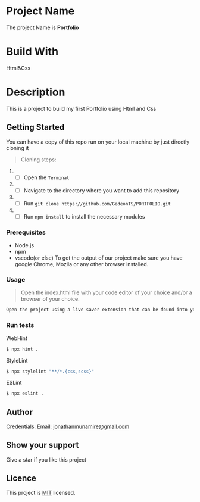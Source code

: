 # Project Name
The project Name is **Portfolio**
# Build With
Html&Css
# Description
This is a project to build my first Portfolio using Html and Css
## Getting Started

You can have a copy of this repo run on your local machine by just directly cloning it

> Cloning steps:

1. - [ ] Open the `Terminal`
2. - [ ] Navigate to the directory where you want to add this repository
3. - [ ] Run `git clone https://github.com/GedeonTS/PORTFOLIO.git`
4. - [ ] Run `npm install` to install the necessary modules

### Prerequisites

- Node.js
- npm
- vscode(or else)
To get the output of our project make sure you have google Chrome, Mozila or any other browser installed.

### Usage

> Open the index.html file with your code editor of your choice and/or a browser of your choice.
```bash
Open the project using a live saver extension that can be found into your code editor.
```

### Run tests

WebHint
```bash
$ npx hint .
```

StyleLint
```bash
$ npx stylelint "**/*.{css,scss}"
```

ESLint
```bash
$ npx eslint .
```

## Author
Credentials:
Email: jonathanmunamire@gmail.com
## Show your support
Give a star if you like this project
## Licence
This project is [MIT](MIT.md) licensed.
